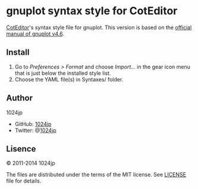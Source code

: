 
gnuplot syntax style for CotEditor
=========================================

[CotEditor][]'s syntax style file for gnuplot. This version is based on the [official manual of gnuplot v4.6](http://www.gnuplot.info/documentation.html).

[CotEditor]: http://coteditor.github.io/


Install
----------------------

1. Go to *Preferences > Format* and choose *Import…* in the gear icon menu that is just below the installed style list.
2. Choose the YAML file(s) in Syntaxes/ folder.


Author
----------------------

1024jp

- GitHub: [1024jp](https://github.com/1024jp)
- Twitter: @[1024jp](https://twitter.com/1024jp)


Lisence
----------------------

© 2011-2014 1024jp

The files are distributed under the terms of the MIT license. See [LICENSE](LICENSE) file for details.
